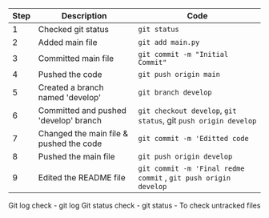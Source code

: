 | Step        | Description                              | Code                   |
|-------------|------------------------------------------|------------------------|
| 1           | Checked git status                      | `git status`           |
| 2           | Added main file                         | `git add main.py`      |
| 3           | Committed main file                     | `git commit -m "Initial Commit"` |
| 4           | Pushed the code                         | `git push origin main` |
| 5           | Created a branch named 'develop'        | `git branch develop` |
| 6           | Committed and pushed 'develop' branch   |  `git checkout develop`, `git status`,  git `push origin develop`|
| 7           | Changed the main file & pushed the code    | `git commit -m 'Editted code` |
| 8           | Pushed the main file                    | `git push origin develop` |
| 9           | Edited the README file                  | `git commit -m 'Final redme commit` , `git push origin develop` |


Git log check - git log 
Git status check - git status - To check untracked files
